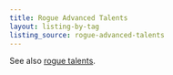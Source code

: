 ```yaml
---
title: Rogue Advanced Talents
layout: listing-by-tag
listing_source: rogue-advanced-talents
---
```


See also [rogue talents](/rogue-talents/).
